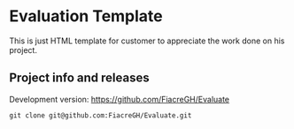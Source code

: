Evaluation Template
===================

This is just HTML template for customer to appreciate the work done on his project.

Project info and releases
-------------------------

<!--Stable version:-->
<!--http://typo3.org/extensions/repository/view/formule-->

Development version:
https://github.com/FiacreGH/Evaluate

	git clone git@github.com:FiacreGH/Evaluate.git
